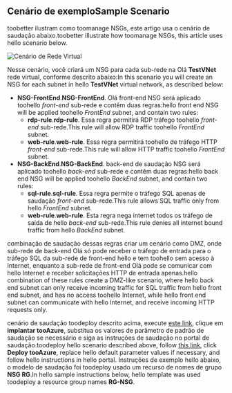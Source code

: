 ## <a name="sample-scenario"></a><span data-ttu-id="e9be1-101">Cenário de exemplo</span><span class="sxs-lookup"><span data-stu-id="e9be1-101">Sample Scenario</span></span>
<span data-ttu-id="e9be1-102">toobetter ilustram como toomanage NSGs, este artigo usa o cenário de saudação abaixo.</span><span class="sxs-lookup"><span data-stu-id="e9be1-102">toobetter illustrate how toomanage NSGs, this article uses hello scenario below.</span></span>

![Cenário de Rede Virtual](./media/virtual-networks-create-nsg-scenario-include/figure1.png)

<span data-ttu-id="e9be1-104">Nesse cenário, você criará um NSG para cada sub-rede na Olá **TestVNet** rede virtual, conforme descrito abaixo:</span><span class="sxs-lookup"><span data-stu-id="e9be1-104">In this scenario you will create an NSG for each subnet in hello **TestVNet** virtual network, as described below:</span></span> 

* <span data-ttu-id="e9be1-105">**NSG-FrontEnd**.</span><span class="sxs-lookup"><span data-stu-id="e9be1-105">**NSG-FrontEnd**.</span></span> <span data-ttu-id="e9be1-106">Olá front-end NSG será aplicado toohello *front-end* sub-rede e contêm duas regras:</span><span class="sxs-lookup"><span data-stu-id="e9be1-106">hello front end NSG will be applied toohello *FrontEnd* subnet, and contain two rules:</span></span>    
  * <span data-ttu-id="e9be1-107">**rdp-rule**.</span><span class="sxs-lookup"><span data-stu-id="e9be1-107">**rdp-rule**.</span></span> <span data-ttu-id="e9be1-108">Essa regra permitirá RDP tráfego toohello *front-end* sub-rede.</span><span class="sxs-lookup"><span data-stu-id="e9be1-108">This rule will allow RDP traffic toohello *FrontEnd* subnet.</span></span>
  * <span data-ttu-id="e9be1-109">**web-rule**.</span><span class="sxs-lookup"><span data-stu-id="e9be1-109">**web-rule**.</span></span> <span data-ttu-id="e9be1-110">Essa regra permitirá toohello de tráfego HTTP *front-end* sub-rede.</span><span class="sxs-lookup"><span data-stu-id="e9be1-110">This rule will allow HTTP traffic toohello *FrontEnd* subnet.</span></span>
* <span data-ttu-id="e9be1-111">**NSG-BackEnd**.</span><span class="sxs-lookup"><span data-stu-id="e9be1-111">**NSG-BackEnd**.</span></span> <span data-ttu-id="e9be1-112">back-end de saudação NSG será aplicado toohello *back-end* sub-rede e contêm duas regras:</span><span class="sxs-lookup"><span data-stu-id="e9be1-112">hello back end NSG will be applied toohello *BackEnd* subnet, and contain two rules:</span></span>    
  * <span data-ttu-id="e9be1-113">**sql-rule**.</span><span class="sxs-lookup"><span data-stu-id="e9be1-113">**sql-rule**.</span></span> <span data-ttu-id="e9be1-114">Essa regra permite o tráfego SQL apenas de saudação *front-end* sub-rede.</span><span class="sxs-lookup"><span data-stu-id="e9be1-114">This rule allows SQL traffic only from hello *FrontEnd* subnet.</span></span>
  * <span data-ttu-id="e9be1-115">**web-rule**.</span><span class="sxs-lookup"><span data-stu-id="e9be1-115">**web-rule**.</span></span> <span data-ttu-id="e9be1-116">Esta regra nega internet todos os tráfego de saída de hello *back-end* sub-rede.</span><span class="sxs-lookup"><span data-stu-id="e9be1-116">This rule denies all internet bound traffic from hello *BackEnd* subnet.</span></span>

<span data-ttu-id="e9be1-117">combinação de saudação dessas regras criar um cenário como DMZ, onde sub-rede de back-end Olá só pode receber o tráfego de entrada para o tráfego SQL da sub-rede de front-end hello e tem toohello sem acesso à Internet, enquanto a sub-rede de front-end Olá pode se comunicar com hello Internet e receber solicitações HTTP de entrada apenas.</span><span class="sxs-lookup"><span data-stu-id="e9be1-117">hello combination of these rules create a DMZ-like scenario, where hello back end subnet can only receive incoming traffic for SQL traffic from hello front end subnet, and has no access toohello Internet, while hello front end subnet can communicate with hello Internet, and receive incoming HTTP requests only.</span></span>

<span data-ttu-id="e9be1-118">cenário de saudação toodeploy descrito acima, execute [este link](http://github.com/telmosampaio/azure-templates/tree/master/201-IaaS-WebFrontEnd-SQLBackEnd-NSG), clique em **implantar tooAzure**, substitua os valores de parâmetro de padrão de saudação se necessário e siga as instruções de saudação no portal de saudação.</span><span class="sxs-lookup"><span data-stu-id="e9be1-118">toodeploy hello scenario described above, follow [this link](http://github.com/telmosampaio/azure-templates/tree/master/201-IaaS-WebFrontEnd-SQLBackEnd-NSG), click **Deploy tooAzure**, replace hello default parameter values if necessary, and follow hello instructions in hello portal.</span></span> <span data-ttu-id="e9be1-119">Instruções de exemplo hello abaixo, o modelo de saudação foi toodeploy usado um recurso de nomes de grupo **NSG RG**.</span><span class="sxs-lookup"><span data-stu-id="e9be1-119">In hello sample instructions below, hello template was used toodeploy a resource group names **RG-NSG**.</span></span> 

